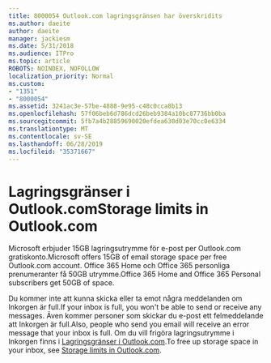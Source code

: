 ```yaml
---
title: 8000054 Outlook.com lagringsgränsen har överskridits
ms.author: daeite
author: daeite
manager: jackiesm
ms.date: 5/31/2018
ms.audience: ITPro
ms.topic: article
ROBOTS: NOINDEX, NOFOLLOW
localization_priority: Normal
ms.custom:
- "1351"
- "8000054"
ms.assetid: 3241ac3e-57be-4888-9e95-c48c0cca8b13
ms.openlocfilehash: 57f06beb6d786dcd26beb9384a10bc87736bb0ba
ms.sourcegitcommit: 5fb7a4b28859690020efdea630d03e70cc0e6334
ms.translationtype: MT
ms.contentlocale: sv-SE
ms.lasthandoff: 06/28/2019
ms.locfileid: "35371667"
---
```

# <a name="storage-limits-in-outlookcom"></a><span data-ttu-id="bb4c5-102">Lagringsgränser i Outlook.com</span><span class="sxs-lookup"><span data-stu-id="bb4c5-102">Storage limits in Outlook.com</span></span>

<span data-ttu-id="bb4c5-103">Microsoft erbjuder 15GB lagringsutrymme för e-post per Outlook.com gratiskonto.</span><span class="sxs-lookup"><span data-stu-id="bb4c5-103">Microsoft offers 15GB of email storage space per free Outlook.com account.</span></span> <span data-ttu-id="bb4c5-104">Office 365 Home och Office 365 personliga prenumeranter få 50GB utrymme.</span><span class="sxs-lookup"><span data-stu-id="bb4c5-104">Office 365 Home and Office 365 Personal subscribers get 50GB of space.</span></span>
  
<span data-ttu-id="bb4c5-105">Du kommer inte att kunna skicka eller ta emot några meddelanden om Inkorgen är full.</span><span class="sxs-lookup"><span data-stu-id="bb4c5-105">If your inbox is full, you won't be able to send or receive any messages.</span></span> <span data-ttu-id="bb4c5-106">Även kommer personer som skickar du e-post ett felmeddelande att Inkorgen är full.</span><span class="sxs-lookup"><span data-stu-id="bb4c5-106">Also, people who send you email will receive an error message that your inbox is full.</span></span> <span data-ttu-id="bb4c5-107">Om du vill frigöra lagringsutrymme i Inkorgen finns i [Lagringsgränser i Outlook.com](https://go.microsoft.com/fwlink/p/?linkid=2001900&amp;clcid=0x409).</span><span class="sxs-lookup"><span data-stu-id="bb4c5-107">To free up storage space in your inbox, see [Storage limits in Outlook.com](https://go.microsoft.com/fwlink/p/?linkid=2001900&amp;clcid=0x409).</span></span>
  